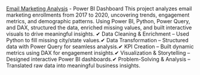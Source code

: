 [Email Marketing Analysis](https://github.com/Nagalakshmi-Pulivarthi/Power-BI/blob/main/Email%20Marketing%20Analysis/Summary_Report/Report.md) - Power BI Dashboard This project analyzes email marketing enrollments from 2017 to 2020, uncovering trends, engagement metrics, and demographic patterns. Using Power BI, Python, Power Query, and DAX, structured the data, enriched missing values, and built interactive visuals to drive meaningful insights.
✔ Data Cleaning & Enrichment – Used Python to fill missing city/state values.✔ Data Transformation – Structured data with Power Query for seamless analysis.✔ KPI Creation – Built dynamic metrics using DAX for engagement insights.✔ Visualization & Storytelling – Designed interactive Power BI dashboards.✔ Problem-Solving & Analysis – Translated raw data into meaningful business insights.
